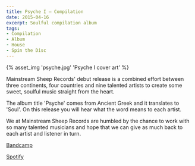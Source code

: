 ```yaml
---
title: Psyche I — Compilation
date: 2015-04-16
excerpt: Soulful compilation album
tags:
- Compilation
- Album
- House
- Spin the Disc
---
```


{% asset_img 'psyche.jpg' 'Psyche I cover art' %}

Mainstream Sheep Records' debut release is a combined effort between three continents, four countries and nine talented artists to create some sweet, soulful music straight from the heart.

The album title 'Psyche' comes from Ancient Greek and it translates to 'Soul'. On this release you will hear what the word means to each artist.

We at Mainstream Sheep Records are humbled by the chance to work with so many talented musicians and hope that we can give as much back to each artist and listener in turn.

[Bandcamp](https://spinthedisc.bandcamp.com/album/psyche-compilation-i)

[Spotify](https://open.spotify.com/album/4qJ2bVYLBmz3fcSRYadtYT)